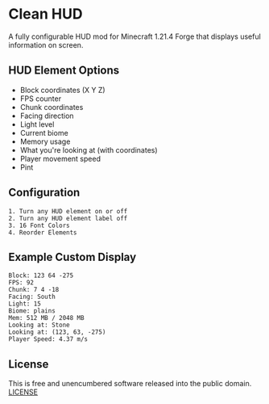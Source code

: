 # Clean HUD

A fully configurable HUD mod for Minecraft 1.21.4 Forge that displays useful information on screen.

## HUD Element Options

  - Block coordinates (X Y Z)
  - FPS counter
  - Chunk coordinates
  - Facing direction
  - Light level
  - Current biome
  - Memory usage
  - What you're looking at (with coordinates)
  - Player movement speed
  - Pint

## Configuration
```
1. Turn any HUD element on or off
2. Turn any HUD element label off 
3. 16 Font Colors
4. Reorder Elements

```

## Example Custom Display

```
Block: 123 64 -275
FPS: 92
Chunk: 7 4 -18
Facing: South
Light: 15
Biome: plains
Mem: 512 MB / 2048 MB
Looking at: Stone 
Looking at: (123, 63, -275)
Player Speed: 4.37 m/s
```

## License

This is free and unencumbered software released into the public domain. [LICENSE](LICENSE)
